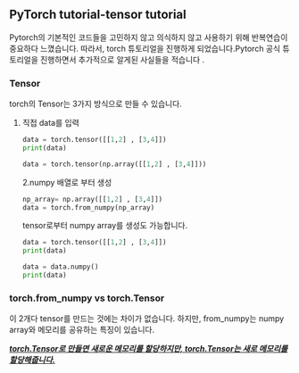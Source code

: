 ## PyTorch tutorial-tensor tutorial

Pytorch의 기본적인 코드들을 고민하지 않고 의식하지 않고 사용하기 위해 반복연습이 중요하다 느꼈습니다. 따라서, torch 튜토리얼을 진행하게 되었습니다.Pytorch 공식 튜토리얼을 진행하면서 추가적으로 알게된 사실들을 적습니다 .

### Tensor

torch의 Tensor는 3가지 방식으로 만들 수 있습니다.

1. 직접 data를 입력

   ```python
   data = torch.tensor([[1,2] , [3,4]])
   print(data)
   
   data = torch.tensor(np.array([[1,2] , [3,4]]))
   ```

   2.numpy 배열로 부터 생성

   ```python
   np_array= np.array([[1,2] , [3,4]])
   data = torch.from_numpy(np_array)
   
   
   ```

   tensor로부터 numpy array를 생성도 가능합니다.

   ```python
   data = torch.tensor([[1,2] , [3,4]])
   print(data)
   
   data = data.numpy()
   print(data)
   ```

   

### torch.from_numpy vs torch.Tensor

이 2개다 tensor를 만드는 것에는 차이가 없습니다. 하지만, from_numpy는 numpy array와 메모리를 공유하는 특징이 있습니다.

***<u>torch.Tensor로  만들면 새로운 메모리를 할당하지만, torch.Tensor는 새로 메모리를 할당해줍니다.</u>***

